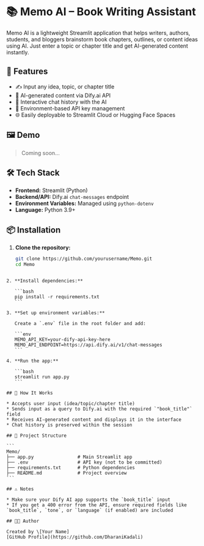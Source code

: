 # 📚 Memo AI – Book Writing Assistant

Memo AI is a lightweight Streamlit application that helps writers, authors, students, and bloggers brainstorm book chapters, outlines, or content ideas using AI. Just enter a topic or chapter title and get AI-generated content instantly.

## 🚀 Features

- ✍️ Input any idea, topic, or chapter title
- 🤖 AI-generated content via Dify.ai API
- 💬 Interactive chat history with the AI
- 🔐 Environment-based API key management
- 🌐 Easily deployable to Streamlit Cloud or Hugging Face Spaces

## 🖼️ Demo

> Coming soon...

## 🛠️ Tech Stack

- **Frontend:** Streamlit (Python)
- **Backend/API:** Dify.ai `chat-messages` endpoint
- **Environment Variables:** Managed using `python-dotenv`
- **Language:** Python 3.9+

## 📦 Installation

1. **Clone the repository:**

   ```bash
   git clone https://github.com/yourusername/Memo.git
   cd Memo
````

2. **Install dependencies:**

   ```bash
   pip install -r requirements.txt
   ```

3. **Set up environment variables:**

   Create a `.env` file in the root folder and add:

   ```env
   MEMO_API_KEY=your-dify-api-key-here
   MEMO_API_ENDPOINT=https://api.dify.ai/v1/chat-messages
   ```

4. **Run the app:**

   ```bash
   streamlit run app.py
   ```

## 🔑 How It Works

* Accepts user input (idea/topic/chapter title)
* Sends input as a query to Dify.ai with the required `"book_title"` field
* Receives AI-generated content and displays it in the interface
* Chat history is preserved within the session

## 📁 Project Structure

```
Memo/
├── app.py                # Main Streamlit app
├── .env                  # API key (not to be committed)
├── requirements.txt      # Python dependencies
├── README.md             # Project overview
```

## ⚠️ Notes

* Make sure your Dify AI app supports the `book_title` input
* If you get a 400 error from the API, ensure required fields like `book_title`, `tone`, or `language` (if enabled) are included

## 👩‍💻 Author

Created by \[Your Name]
[GitHub Profile](https://github.com/DharaniKadali)



